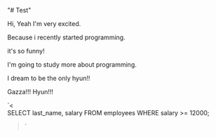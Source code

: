 "# Test" 

Hi, Yeah I'm very excited. 

Because i recently started programming. 

it's so funny!

I'm going to study more about programming.

I dream to be the only hyun!!

Gazza!!! Hyun!!!

`<  
    SELECT last_name, salary
    FROM employees
    WHERE salary >= 12000; 
>`
